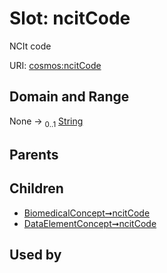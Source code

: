 
# Slot: ncitCode


NCIt code

URI: [cosmos:ncitCode](https://www.cdisc.org/cosmos/1-0ncitCode)


## Domain and Range

None &#8594;  <sub>0..1</sub> [String](types/String.md)

## Parents


## Children

 *  [BiomedicalConcept➞ncitCode](BiomedicalConcept_ncitCode.md)
 *  [DataElementConcept➞ncitCode](DataElementConcept_ncitCode.md)

## Used by

